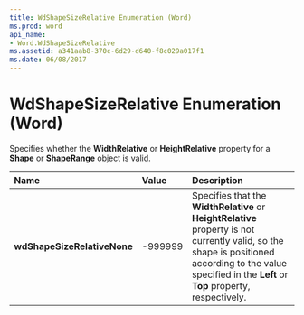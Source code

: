 ```yaml
---
title: WdShapeSizeRelative Enumeration (Word)
ms.prod: word
api_name:
- Word.WdShapeSizeRelative
ms.assetid: a341aab8-370c-6d29-d640-f8c029a017f1
ms.date: 06/08/2017
---
```



# WdShapeSizeRelative Enumeration (Word)

Specifies whether the  **WidthRelative** or **HeightRelative** property for a **[Shape](shape-object-word.md)** or **[ShapeRange](shaperange-object-word.md)** object is valid.



|**Name**|**Value**|**Description**|
|:-----|:-----|:-----|
| **wdShapeSizeRelativeNone**|-999999|Specifies that the  **WidthRelative** or **HeightRelative** property is not currently valid, so the shape is positioned according to the value specified in the **Left** or **Top** property, respectively.|

